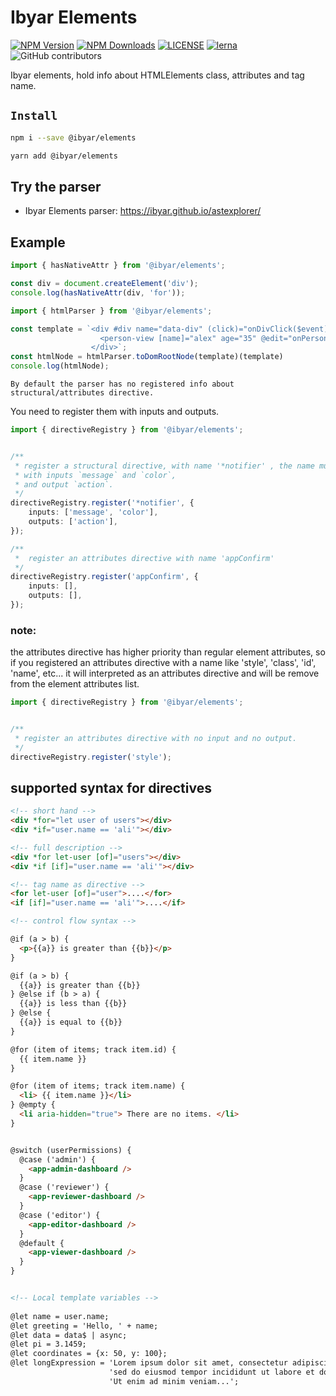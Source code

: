 # Ibyar Elements

[![NPM Version][npm-image]][npm-url]
[![NPM Downloads][downloads-image]][downloads-url]
[![LICENSE][license-img]][license-url]
[![lerna][lerna-img]][lerna-url]
![GitHub contributors][contributors]

[npm-image]: https://img.shields.io/npm/v/@ibyar/elements.svg?logo=npm&logoColor=fff&label=NPM+package&color=limegreen
[npm-url]: https://npmjs.org/package/@ibyar/elements
[downloads-image]: https://img.shields.io/npm/dt/@ibyar/elements
[downloads-url]: https://npmjs.org/package/@ibyar/elements
[license-img]: https://img.shields.io/github/license/ibyar/aurora
[license-url]: https://github.com/ibyar/aurora/blob/master/LICENSE
[lerna-img]: https://img.shields.io/badge/maintained%20with-lerna-cc00ff.svg
[lerna-url]: https://lerna.js.org/
[contributors]: https://img.shields.io/github/contributors/ibyar/aurora

Ibyar elements, hold info about HTMLElements class, attributes and tag name.

## `Install`

``` bash
npm i --save @ibyar/elements
```

``` bash
yarn add @ibyar/elements
```

## Try the parser
- Ibyar Elements parser: https://ibyar.github.io/astexplorer/


## Example

```ts
import { hasNativeAttr } from '@ibyar/elements';

const div = document.createElement('div');
console.log(hasNativeAttr(div, 'for'));

```

```ts
import { htmlParser } from '@ibyar/elements';

const template = `<div #div name="data-div" (click)="onDivClick($event)">
    				<person-view [name]="alex" age="35" @edit="onPersonViewClick($event)" />
				  </div>`;
const htmlNode = htmlParser.toDomRootNode(template)(template)
console.log(htmlNode);

```

`By default the parser has no registered info about structural/attributes directive.`

You need to register them with inputs and outputs.

```ts
import { directiveRegistry } from '@ibyar/elements';


/**
 * register a structural directive, with name '*notifier' , the name must start with '*'.
 * with inputs `message` and `color`,
 * and output `action`.
 */ 
directiveRegistry.register('*notifier', {
	inputs: ['message', 'color'],
	outputs: ['action'],
});

/**
 *  register an attributes directive with name 'appConfirm'
 */
directiveRegistry.register('appConfirm', {
	inputs: [],
	outputs: [],
});

```

### note:

the attributes directive has higher priority than regular element attributes,
so if you registered an attributes directive with a name like 'style', 'class', 'id', 'name', etc... 
it will interpreted as an attributes directive and will be remove from the element attributes list.

```ts
import { directiveRegistry } from '@ibyar/elements';


/**
 * register an attributes directive with no input and no output.
 */
directiveRegistry.register('style');

```

## supported syntax for directives

```html
<!-- short hand -->
<div *for="let user of users"></div>
<div *if="user.name == 'ali'"></div>

<!-- full description -->
<div *for let-user [of]="users"></div>
<div *if [if]="user.name == 'ali'"></div>

<!-- tag name as directive -->
<for let-user [of]="user">....</for>
<if [if]="user.name == 'ali'">....</if>

<!-- control flow syntax -->

@if (a > b) {
  <p>{{a}} is greater than {{b}}</p>
}

@if (a > b) {
  {{a}} is greater than {{b}}
} @else if (b > a) {
  {{a}} is less than {{b}}
} @else {
  {{a}} is equal to {{b}}
}

@for (item of items; track item.id) {
  {{ item.name }}
}

@for (item of items; track item.name) {
  <li> {{ item.name }}</li>
} @empty {
  <li aria-hidden="true"> There are no items. </li>
}


@switch (userPermissions) {
  @case ('admin') {
    <app-admin-dashboard />
  }
  @case ('reviewer') {
    <app-reviewer-dashboard />
  }
  @case ('editor') {
    <app-editor-dashboard />
  }
  @default {
    <app-viewer-dashboard />
  }
}


<!-- Local template variables -->
		
@let name = user.name;
@let greeting = 'Hello, ' + name;
@let data = data$ | async;
@let pi = 3.1459;
@let coordinates = {x: 50, y: 100};
@let longExpression = 'Lorem ipsum dolor sit amet, consectetur adipiscing elit ' +
                      'sed do eiusmod tempor incididunt ut labore et dolore magna ' +
                      'Ut enim ad minim veniam...';

```
